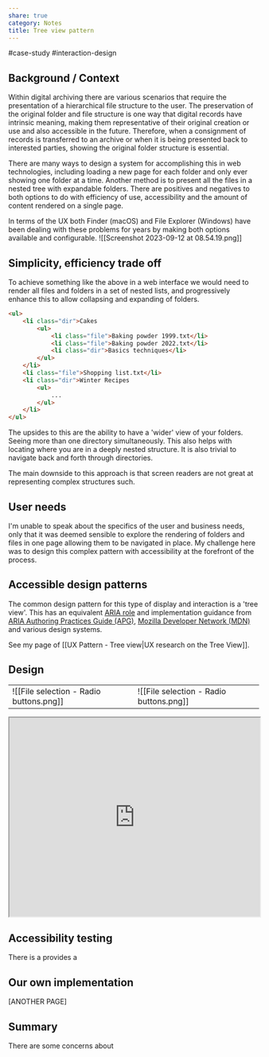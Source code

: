 ```yaml
---
share: true
category: Notes
title: Tree view pattern
---
```


#case-study #interaction-design 

## Background / Context
Within digital archiving there are various scenarios that require the presentation of a hierarchical file structure to the user. The preservation of the original folder and file structure is one way that digital records have intrinsic meaning, making them representative of their original creation or use and also accessible in the future. Therefore, when a consignment of records is transferred to an archive or when it is being presented back to interested parties, showing the original folder structure is essential.

There are many ways to design a system for accomplishing this in web technologies, including loading a new page for each folder and only ever showing one folder at a time. Another method is to present all the files in a nested tree with expandable folders. There are positives and negatives to both options to do with efficiency of use, accessibility and the amount of content rendered on a single page.  

In terms of the UX both Finder (macOS) and File Explorer (Windows) have been dealing with these problems for years by making both options available and configurable.
![[Screenshot 2023-09-12 at 08.54.19.png]]
## Simplicity, efficiency trade off

To achieve something like the above in a web interface we would need to render all files and folders in a set of nested lists, and progressively enhance this to allow collapsing and expanding of folders. 

```html
<ul>
	<li class="dir">Cakes
		<ul>
			<li class="file">Baking powder 1999.txt</li>
			<li class="file">Baking powder 2022.txt</li>
			<li class="dir">Basics techniques</li>
		</ul>
	</li>
	<li class="file">Shopping list.txt</li>
	<li class="dir">Winter Recipes
		<ul>
			...
		</ul>
	</li>
</ul>
```

The upsides to this are the ability to have a 'wider' view of your folders. Seeing more than one directory simultaneously. This also helps with locating where you are in a deeply nested structure. It is also trivial to navigate back and forth through directories. 

The main downside to this approach is that screen readers are not great at representing complex structures such. 

## User needs
I'm unable to speak about the specifics of the user and business needs, only that it was deemed sensible to explore the rendering of folders and files in one page allowing them to be navigated in place. My challenge here was to design this complex pattern with accessibility at the forefront of the process. 

## Accessible design patterns
The common design pattern for this type of display and interaction is a 'tree view'. This has an equivalent [ARIA role](https://www.w3.org/TR/2017/REC-wai-aria-1.1-20171214/#tree) and implementation guidance from [ARIA Authoring Practices Guide (APG)](https://www.w3.org/WAI/ARIA/apg/patterns/treeview/), [Mozilla Developer Network (MDN)](https://developer.mozilla.org/en-US/docs/Web/Accessibility/ARIA/Roles/tree_role) and various design systems. 

See my page of [[UX Pattern - Tree view|UX research on the Tree View]].

## Design 

|     |  |
| -------- | ------- |
| ![[File selection - Radio buttons.png]]  | ![[File selection - Radio buttons.png]]    |



<iframe
  id="inlineFrameExample"
  title="Inline Frame Example"
  width="100%"
  height="400"
  src="https://nationalarchives.github.io/tdr-components/iframe.html?args=&id=tdr-tree-view--default-multiple&viewMode=story"
>
</iframe>


## Accessibility testing

There is a  provides a 


## Our own implementation 
[ANOTHER PAGE]

## Summary 
There are some concerns about 


